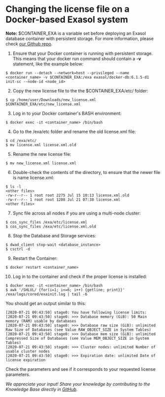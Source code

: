# Changing the license file on a Docker-based Exasol system 

**Note:** $CONTAINER_EXA is a variable set before deploying an Exasol database container with persistent storage. For more information, please check [our Github repo](https://github.com/exasol/docker-db).

1. Ensure that your Docker container is running with persistent storage. This means that your docker run command should contain a **-v** statement, like the example below:


```
$ docker run --detach --network=host --privileged --name <container_name> -v $CONTAINER_EXA:/exa exasol/docker-db:6.1.5-d1 init-sc --node-id <node_id>
```
2. Copy the new license file to the the $CONTAINER_EXA/etc/ folder:


```
$ cp /home/user/Downloads/new_license.xml $CONTAINER_EXA/etc/new_license.xml
```
3. Log in to your Docker container's BASH environment:


```
$ docker exec -it <container_name> /bin/bash
```
4. Go to the /exa/etc folder and rename the old license.xml file:


```
$ cd /exa/etc/  
$ mv license.xml license.xml.old
```
5. Rename the new license file:


```
$ mv new_license.xml license.xml
```
6. Double-check the contents of the directory, to ensure that the newer file is name license.xml:


```
$ ls -l  
<other files>  
-rw-r--r-- 1 root root 2275 Jul 15 10:13 license.xml.old  
-rw-r--r-- 1 root root 1208 Jul 21 07:38 license.xml  
<other files>
```
7. Sync file across all nodes if you are using a multi-node cluster:


```
$ cos_sync_files /exa/etc/license.xml  
$ cos_sync_files /exa/etc/license.xml.old
```
8. Stop the Database and Storage services:


```
$ dwad_client stop-wait <database_instance>
$ csctrl -d
```
9. Restart the Container:


```
$ docker restart <container_name>
```
10. Log in to the container and check if the proper license is installed:


```
$ docker exec -it <container_name> /bin/bash  
$ awk '/SHLVL/ {for(i=1; i<=6; i++) {getline; print}}' /exa/logs/cored/exainit.log | tail -6
```
You should get an output similar to this:


```
[2020-07-21 09:43:50] stage0: You have following license limits:  
[2020-07-21 09:43:50] stage0: >>> Database memory (GiB): 50 Main memory (RAM) usable by databases  
[2020-07-21 09:43:50] stage0: >>> Database raw size (GiB): unlimited Raw Size of Databases (see Value RAW_OBJECT_SIZE in System Tables)  
[2020-07-21 09:43:50] stage0: >>> Database mem size (GiB): unlimited Compressed Size of Databases (see Value MEM_OBJECT_SIZE in System Tables)  
[2020-07-21 09:43:50] stage0: >>> Cluster nodes: unlimited Number of usable cluster nodes  
[2020-07-21 09:43:50] stage0: >>> Expiration date: unlimited Date of license expiration
```
Check the parameters and see if it corresponds to your requested license parameters.

*We appreciate your input! Share your knowledge by contributing to the Knowledge Base directly in [GitHub](https://github.com/exasol/public-knowledgebase).* 